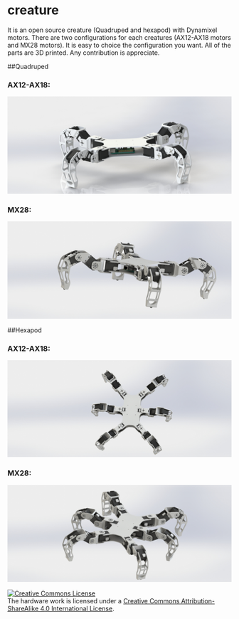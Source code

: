 # creature

It is an open source creature (Quadruped and hexapod) with Dynamixel motors. There are two configurations for each creatures (AX12-AX18 motors and MX28 motors). It is easy to choice the configuration you want. All of the parts are 3D printed.
Any contribution is appreciate.

##Quadruped

### AX12-AX18:

![](https://github.com/Alexandre-lefalher/creature/blob/master/Img/quadrupedAx18.JPG)

### MX28:

![](https://github.com/Alexandre-lefalher/creature/blob/master/Img/QuadrupedMx28.JPG)


##Hexapod

### AX12-AX18:

![](https://github.com/Alexandre-lefalher/creature/blob/master/Img/hexaAx18.JPG)

### MX28:

![](https://github.com/Alexandre-lefalher/creature/blob/master/Img/hexaMX28.JPG)



<a rel="license" href="http://creativecommons.org/licenses/by-sa/4.0/"><img alt="Creative Commons License" style="border-width:0" src="https://i.creativecommons.org/l/by-sa/4.0/88x31.png" /></a><br />The hardware work is licensed under a <a rel="license" href="http://creativecommons.org/licenses/by-sa/4.0/">Creative Commons Attribution-ShareAlike 4.0 International License</a>.



